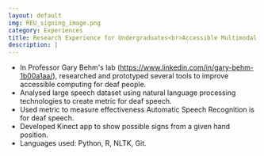 ```yaml
---
layout: default
img: REU_signing_image.png
category: Experiences
title: Research Experience for Undergraduates<br>Accessible Multimodal Interfaces
description: |
---
```

* In Professor Gary Behm's lab (https://www.linkedin.com/in/gary-behm-1b00a1aa/), researched and prototyped several tools to improve accessible computing for deaf people. 
* Analysed large speech dataset using natural language processing technologies to create metric for deaf speech. 
* Used metric to measure effectiveness Automatic Speech Recognition is for deaf speech.
* Developed Kinect app to show possible signs from a given hand position. 
* Languages used: Python, R, NLTK, Git.
